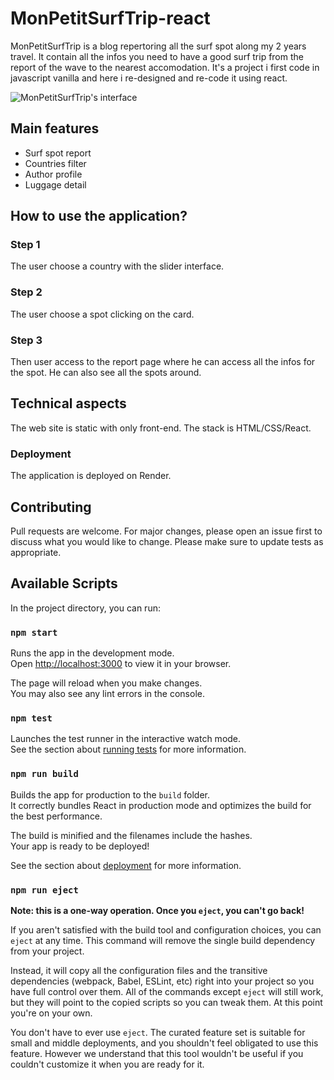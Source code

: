 # MonPetitSurfTrip-react

MonPetitSurfTrip is a blog repertoring all the surf spot along my 2 years travel. It contain all the infos you need to have a good surf trip from the report of the wave to the nearest accomodation. It's a project i first code in javascript vanilla and here i re-designed and re-code it using react.

![MonPetitSurfTrip's interface](public/img/screen/acceuil.png)

## Main features

- Surf spot report
- Countries filter
- Author profile
- Luggage detail

## How to use the application?

### Step 1

The user choose a country with the slider interface.

### Step 2

The user choose a spot clicking on the card.

### Step 3

Then user access to the report page where he can access all the infos for the spot. He can also see all the spots around.

## Technical aspects

The web site is static with only front-end.
The stack is HTML/CSS/React.

### Deployment

The application is deployed on Render.

## Contributing

Pull requests are welcome. For major changes, please open an issue first to discuss what you would like to change.
Please make sure to update tests as appropriate.

## Available Scripts

In the project directory, you can run:

### `npm start`

Runs the app in the development mode.\
Open [http://localhost:3000](http://localhost:3000) to view it in your browser.

The page will reload when you make changes.\
You may also see any lint errors in the console.

### `npm test`

Launches the test runner in the interactive watch mode.\
See the section about [running tests](https://facebook.github.io/create-react-app/docs/running-tests) for more information.

### `npm run build`

Builds the app for production to the `build` folder.\
It correctly bundles React in production mode and optimizes the build for the best performance.

The build is minified and the filenames include the hashes.\
Your app is ready to be deployed!

See the section about [deployment](https://facebook.github.io/create-react-app/docs/deployment) for more information.

### `npm run eject`

**Note: this is a one-way operation. Once you `eject`, you can't go back!**

If you aren't satisfied with the build tool and configuration choices, you can `eject` at any time. This command will remove the single build dependency from your project.

Instead, it will copy all the configuration files and the transitive dependencies (webpack, Babel, ESLint, etc) right into your project so you have full control over them. All of the commands except `eject` will still work, but they will point to the copied scripts so you can tweak them. At this point you're on your own.

You don't have to ever use `eject`. The curated feature set is suitable for small and middle deployments, and you shouldn't feel obligated to use this feature. However we understand that this tool wouldn't be useful if you couldn't customize it when you are ready for it.
